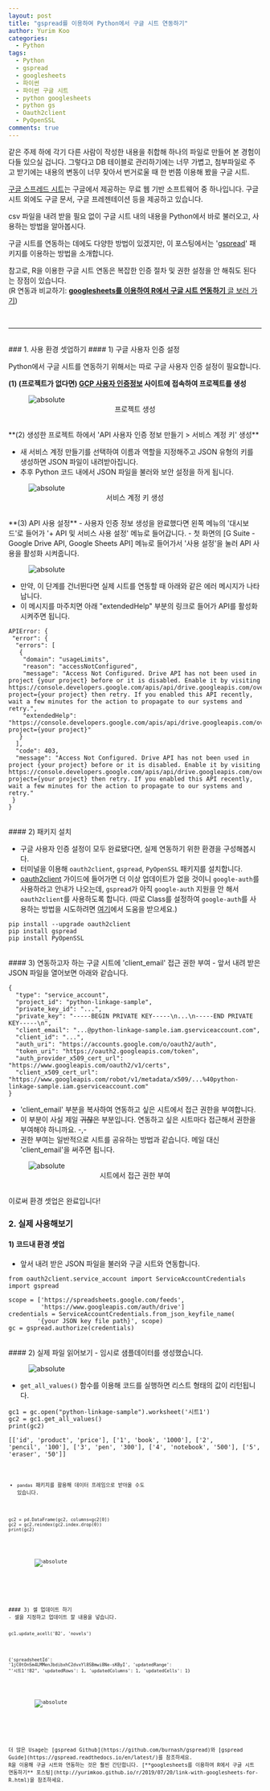 ```yaml
---
layout: post
title: "gspread를 이용하여 Python에서 구글 시트 연동하기"
author: Yurim Koo
categories:
  - Python
tags:
  - Python
  - gspread
  - googlesheets
  - 파이썬
  - 파이썬 구글 시트
  - python googlesheets
  - python gs
  - Oauth2client
  - PyOpenSSL
comments: true
---
```


같은 주제 하에 각기 다른 사람이 작성한 내용을 취합해 하나의 파일로 만들어 본 경험이 다들 있으실 겁니다. 그렇다고 DB 테이블로 관리하기에는 너무 가볍고, 첨부파일로 주고 받기에는 내용의 변동이 너무 잦아서 번거로울 때 한 번쯤 이용해 봤을 구글 시트.  

[구글 스프레드 시트](https://www.google.com/intl/ko_kr/sheets/about/)는 구글에서 제공하는 무료 웹 기반 소프트웨어 중 하나입니다. 구글 시트 외에도 구글 문서, 구글 프레젠테이션 등을 제공하고 있습니다.  

csv 파일을 내려 받을 필요 없이 구글 시트 내의 내용을 Python에서 바로 불러오고, 사용하는 방법을 알아봅시다.  

구글 시트를 연동하는 데에도 다양한 방법이 있겠지만, 이 포스팅에서는 '[gspread](https://github.com/burnash/gspread)' 패키지를 이용하는 방법을 소개합니다.  

참고로, R을 이용한 구글 시트 연동은 복잡한 인증 절차 및 권한 설정을 안 해줘도 된다는 장점이 있습니다.  
(R 연동과 비교하기: [**googlesheets를 이용하여 R에서 구글 시트 연동하기** 글 보러 가기](http://yurimkoo.github.io/python/2019/07/20/link-with-googlesheets-for-R.html)) 


<br>

------

<br>
### 1. 사용 환경 셋업하기 
#### 1) 구글 사용자 인증 설정  

Python에서 구글 시트를 연동하기 위해서는 따로 구글 사용자 인증 설정이 필요합니다.  

**(1) (프로젝트가 없다면) [GCP 사용자 인증정보](https://console.cloud.google.com/projectselector2/apis/credentials?hl=ko&_ga=2.167447614.-1289008455.1563620716&pli=1&supportedpurview=project) 사이트에 접속하여 프로젝트를 생성**

<figure>
  <img data-action="zoom" src='{{ "/assets/img/link-with-googlesheets/link-with-gs-1.png" | relative_url }}' alt='absolute'>
  <center><figcaption>프로젝트 생성</figcaption></center>
</figure>

<br>
**(2) 생성한 프로젝트 하에서 'API 사용자 인증 정보 만들기 > 서비스 계정 키' 생성**  

- 새 서비스 계정 만들기를 선택하여 이름과 역할을 지정해주고 JSON 유형의 키를 생성하면 JSON 파일이 내려받아집니다.
- 추후 Python 코드 내에서 JSON 파일을 불러와 보안 설정을 하게 됩니다.

<figure>
  <img data-action="zoom" src='{{ "/assets/img/link-with-googlesheets/link-with-gs-2.png" | relative_url }}' alt='absolute'>
  <center><figcaption>서비스 계정 키 생성</figcaption></center>
</figure>

<br>
**(3) API 사용 설정**
- 사용자 인증 정보 생성을 완료했다면 왼쪽 메뉴의 '대시보드'로 들어가 '+ API 및 서비스 사용 설정' 메뉴로 들어갑니다.
- 첫 화면의 [G Suite - Google Drive API, Google Sheets API] 메뉴로 들어가서 '사용 설정'을 눌러 API 사용을 활성화 시켜줍니다.

<figure>
  <img data-action="zoom" src='{{ "/assets/img/link-with-googlesheets/link-with-gs-4.png" | relative_url }}' alt='absolute'>
  <center><figcaption></figcaption></center>
</figure>

- 만약, 이 단계를 건너뛴다면 실제 시트를 연동할 때 아래와 같은 에러 메시지가 나타납니다.
- 이 메시지를 마주치면 아래 "extendedHelp" 부분의 링크로 들어가 API를 활성화 시켜주면 됩니다.
<pre><code>APIError: {
 "error": {
  "errors": [
   {
    "domain": "usageLimits",
    "reason": "accessNotConfigured",
    "message": "Access Not Configured. Drive API has not been used in project {your project} before or it is disabled. Enable it by visiting https://console.developers.google.com/apis/api/drive.googleapis.com/overview?project={your project} then retry. If you enabled this API recently, wait a few minutes for the action to propagate to our systems and retry.",
    "extendedHelp": "https://console.developers.google.com/apis/api/drive.googleapis.com/overview?project={your project}"
   }
  ],
  "code": 403,
  "message": "Access Not Configured. Drive API has not been used in project {your project} before or it is disabled. Enable it by visiting https://console.developers.google.com/apis/api/drive.googleapis.com/overview?project={your project} then retry. If you enabled this API recently, wait a few minutes for the action to propagate to our systems and retry."
 }
}
</code></pre>

<br>
#### 2) 패키지 설치

- 구글 사용자 인증 설정이 모두 완료됐다면, 실제 연동하기 위한 환경을 구성해봅시다.
- 터미널을 이용해 ```oauth2client```, ```gspread```, ```PyOpenSSL``` 패키지를 설치합니다.  
- [oauth2client](https://oauth2client.readthedocs.io/en/latest/) 가이드에 들어가면 더 이상 업데이트가 없을 것이니
```google-auth```를 사용하라고 안내가 나오는데, ```gspread```가 아직 ```google-auth``` 지원을 안 해서 ```oauth2client```를 사용하도록 합니다.
(따로 Class를 설정하여 ```google-auth```를 사용하는 방법을 시도하려면 [여기](https://stackoverflow.com/questions/51618127/credentials-object-has-no-attribute-access-token-when-using-google-auth-wi)에서 도움을 받으세요.)

<pre><code>pip install --upgrade oauth2client
pip install gspread
pip install PyOpenSSL
</code></pre>

<br>
#### 3) 연동하고자 하는 구글 시트에 'client_email' 접근 권한 부여  
- 앞서 내려 받은 JSON 파일을 열어보면 아래와 같습니다.

<pre><code>{
  "type": "service_account",
  "project_id": "python-linkage-sample",
  "private_key_id": "...",
  "private_key": "-----BEGIN PRIVATE KEY-----\n...\n-----END PRIVATE KEY-----\n",
  "client_email": "...@python-linkage-sample.iam.gserviceaccount.com",
  "client_id": "...",
  "auth_uri": "https://accounts.google.com/o/oauth2/auth",
  "token_uri": "https://oauth2.googleapis.com/token",
  "auth_provider_x509_cert_url": "https://www.googleapis.com/oauth2/v1/certs",
  "client_x509_cert_url": "https://www.googleapis.com/robot/v1/metadata/x509/...%40python-linkage-sample.iam.gserviceaccount.com"
}
</code></pre>

- 'client_email' 부분을 복사하여 연동하고 싶은 시트에서 접근 권한을 부여합니다. 
- 이 부분이 사실 제일 ~~귀찮은~~ 부분입니다. 연동하고 싶은 시트마다 접근해서 권한을 부여해야 하니까요. -,-
- 권한 부여는 일반적으로 시트를 공유하는 방법과 같습니다. 메일 대신 'client_email'을 써주면 됩니다.

<figure>
  <img data-action="zoom" src='{{ "/assets/img/link-with-googlesheets/link-with-gs-3.png" | relative_url }}' alt='absolute'>
  <center><figcaption>시트에서 접근 권한 부여</figcaption></center>
</figure>

<br>
이로써 환경 셋업은 완료입니다!  
<br>

### 2. 실제 사용해보기 
#### 1) 코드내 환경 셋업

- 앞서 내려 받은 JSON 파일을 불러와 구글 시트와 연동합니다.

<pre><code>from oauth2client.service_account import ServiceAccountCredentials
import gspread

scope = ['https://spreadsheets.google.com/feeds',
         'https://www.googleapis.com/auth/drive']
credentials = ServiceAccountCredentials.from_json_keyfile_name(
        '{your JSON key file path}', scope)
gc = gspread.authorize(credentials)
</code></pre>

<br>
#### 2) 실제 파일 읽어보기 
- 임시로 샘플데이터를 생성했습니다.

<figure>
  <img data-action="zoom" src='{{ "/assets/img/link-with-googlesheets/link-with-gs-5.png" | relative_url }}' alt='absolute'>
  <center><figcaption></figcaption></center>
</figure>

- ```get_all_values()``` 함수를 이용해 코드를 실행하면 리스트 형태의 값이 리턴됩니다.

<pre><code>gc1 = gc.open("python-linkage-sample").worksheet('시트1')
gc2 = gc1.get_all_values()
print(gc2)
</code></pre>
<code>[['id', 'product', 'price'], ['1', 'book', '1000'], ['2', 'pencil', '100'], ['3', 'pen', '300'], ['4', 'notebook', '500'], ['5', 'eraser', '50']]<code>

- ```pandas``` 패키지를 활용해 데이터 프레임으로 받아올 수도 있습니다.
<pre><code>gc2 = pd.DataFrame(gc2, columns=gc2[0])
gc2 = gc2.reindex(gc2.index.drop(0))
print(gc2)
</code></pre>

<figure>
  <img data-action="zoom" src='{{ "/assets/img/link-with-googlesheets/link-with-gs-7.png" | relative_url }}' alt='absolute'>
  <center><figcaption></figcaption></center>
</figure>

<br>
#### 3) 셀 업데이트 하기 
- 셀을 지정하고 업데이트 할 내용을 넣습니다.

<pre><code>gc1.update_acell('B2', 'novels')
</code></pre>
<code>{'spreadsheetId': '1jC0tOnSm4LMMenJbdibxhC2dvxYl8SBmwi8Ne-sKByI',
 'updatedRange': "'시트1'!B2",
 'updatedRows': 1,
 'updatedColumns': 1,
 'updatedCells': 1}
​</code>
<figure>
  <img data-action="zoom" src='{{ "/assets/img/link-with-googlesheets/link-with-gs-8.png" | relative_url }}' alt='absolute'>
  <center><figcaption></figcaption></center>
</figure>

<br>
더 많은 Usage는 [gspread Github](https://github.com/burnash/gspread)와 [gspread Guide](https://gspread.readthedocs.io/en/latest/)를 참조하세요.  
R을 이용해 구글 시트와 연동하는 것은 훨씬 간단합니다. [**googlesheets를 이용하여 R에서 구글 시트 연동하기** 포스팅](http://yurimkoo.github.io/r/2019/07/20/link-with-googlesheets-for-R.html)을 참조하세요.
